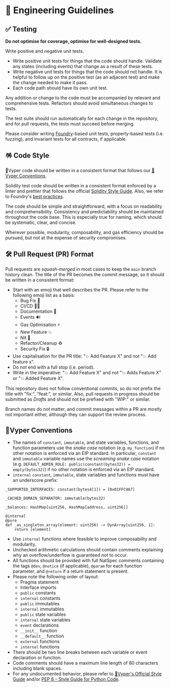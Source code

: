 # 📑 Engineering Guidelines

## ✅ Testing

**Do not optimise for coverage, optimise for well-designed tests.**

Write positive and negative unit tests.

- Write positive unit tests for things that the code should handle. Validate any states (including events) that change as a result of these tests.
- Write negative unit tests for things that the code should not handle. It is helpful to follow up on the positive test (as an adjacent test) and make the change needed to make it pass.
- Each code path should have its own unit test.

Any addition or change to the code must be accompanied by relevant and comprehensive tests. Refactors should avoid simultaneous changes to tests.

The test suite should run automatically for each change in the repository, and for pull requests, the tests must succeed before merging.

Please consider writing [Foundry](https://github.com/foundry-rs/foundry)-based unit tests, property-based tests (i.e. fuzzing), and invariant tests for all contracts, if applicable.

## 🪅 Code Style

🐍Vyper code should be written in a consistent format that follows our [🐍Vyper Conventions](#vyper-conventions).

Solidity test code should be written in a consistent format enforced by a linter and prettier that follows the official [Solidity Style Guide](https://docs.soliditylang.org/en/latest/style-guide.html). Also, we refer to Foundry's [best practices](https://book.getfoundry.sh/tutorials/best-practices?highlight=security#best-practices).

The code should be simple and straightforward, with a focus on readability and comprehensibility. Consistency and predictability should be maintained throughout the code base. This is especially true for naming, which should be systematic, clear, and concise.

Wherever possible, modularity, composability, and gas efficiency should be pursued, but not at the expense of security compromises.

## 🛠 Pull Request (PR) Format

Pull requests are _squash-merged_ in most cases to keep the `main` branch history clean. The title of the PR becomes the commit message, so it should be written in a consistent format:

- Start with an emoji that well describes the PR. Please refer to the following emoji list as a basis:
  - Bug Fix 🐛
  - CI/CD 👷‍♂️
  - Documentation 📖
  - Events 🔊
  - Gas Optimisation ⚡️
  - New Feature 💥
  - Nit 🥢
  - Refactor/Cleanup ♻️
  - Security Fix 🔒
- Use capitalisation for the PR title: "💥 Add Feature X" and not "💥 Add feature x".
- Do not end with a full stop (i.e. period).
- Write in the imperative: "💥 Add Feature X" and not "💥 Adds Feature X" or "💥 Added Feature X".

This repository does not follow conventional commits, so do not prefix the title with "fix:", "feat:", or similar. Also, pull requests in progress should be submitted as _Drafts_ and should not be prefixed with "WIP:" or similar.

Branch names do not matter, and commit messages within a PR are mostly not important either, although they can support the review process.

## 🐍Vyper Conventions

- The names of `constant`, `immutable`, and state variables, functions, and function parameters use the _snake case_ notation (e.g. `my_function`) if no other notation is enforced via an EIP standard. In particular, `constant` and `immutable` variable names use the _screaming snake case_ notation (e.g. `DEFAULT_ADMIN_ROLE: public(constant(bytes32)) = empty(bytes32)`) if no other notation is enforced via an EIP standard.
- `internal` `constant`, `immutable`, state variables and functions must have an underscore prefix:

```vyper
_SUPPORTED_INTERFACES: constant(bytes4[1]) = [0x01FFC9A7]

_CACHED_DOMAIN_SEPARATOR: immutable(bytes32)

_balances: HashMap[uint256, HashMap[address, uint256]]

@internal
@pure
def _as_singleton_array(element: uint256) -> DynArray[uint256, 1]:
    return [element]
```

- Use `internal` functions where feasible to improve composability and modularity.
- Unchecked arithmetic calculations should contain comments explaining why an overflow/underflow is guaranteed not to occur.
- All functions should be provided with full NatSpec comments containing the tags `@dev`, `@notice` (if applicable), `@param` for each function parameter, and `@return` if a return statement is present.
- Please note the following order of layout:
  - Pragma statement
  - Interface imports
  - `public` constants
  - `internal` constants
  - `public` immutables
  - `internal` immutables
  - `public` state variables
  - `internal` state variables
  - `event` declarations
  - `__init__` function
  - `__default__` function
  - `external` functions
  - `internal` functions
- There should be two line breaks between each variable or event declaration or function.
- Code comments should have a maximum line length of 80 characters including blank spaces.
- For any undocumented behavior, please refer to [🐍Vyper's Official Style Guide](https://docs.vyperlang.org/en/latest/style-guide.html) and/or [PEP 8 – Style Guide for Python Code](https://peps.python.org/pep-0008).
